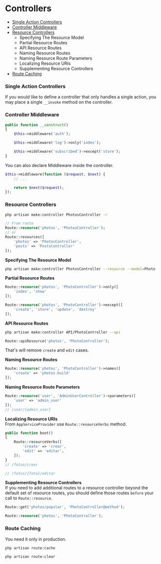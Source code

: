 # Controllers

* [Single Action Controllers](#single-action-controllers)
* [Controller Middleware](#controller-middleware)
* [Resource Controllers](#resource-controllers)
    * Specifying The Resource Model
    * Partial Resource Routes
    * API Resource Routes
    * Naming Resource Routes
    * Naming Resource Route Parameters
    * Localizing Resource URIs
    * Supplementing Resource Controllers
* [Route Caching](#route-caching)

### Single Action Controllers
If you would like to define a controller that only handles a single action, you may place a single <code>__invoke</code> method on the controller.


### Controller Middleware
```php
public function __construct()
{
    $this->middleware('auth');

    $this->middleware('log')->only('index');

    $this->middleware('subscribed')->except('store');
}
```
You can also declare Middleware inside the controller.
```php
$this->middleware(function ($request, $next) {
    // ...

    return $next($request);
});
```

### Resource Controllers
```bash
php artisan make:controller PhotosController -r
```

```php
// From route
Route::resource('photos', 'PhotosController');
// or
Route::resources([
    'photos' => 'PhotosController',
    'posts' => 'PostsController'
]);
```
**Specifying The Resource Model**
```bash
php artisan make:controller PhotosController --resource --model=Photo
```
**Partial Resource Routes**
```php
Route::resource('photos', 'PhotoController')->only([
    'index', 'show'
]);

Route::resource('photos', 'PhotoController')->except([
    'create', 'store', 'update', 'destroy'
]);
```
**API Resource Routes**
```bash
php artisan make:controller API/PhotoController --api
```

```php
Route::apiResource('photos', 'PhotoController');
```
That's will remove <code>create</code> and <code>edit</code> cases.

**Naming Resource Routes**
```php
Route::resource('photos', 'PhotoController')->names([
    'create' => 'photos.build'
]);
```
**Naming Resource Route Parameters**
```php
Route::resource('user', 'AdminUserController')->parameters([
    'user' => 'admin_user'
]);
// /user/{admin_user}
```
**Localizing Resource URIs** <br>
From <code>AppServiceProvider</code> use <code>Route::resourceVerbs</code> method.

```php
public function boot()
{
    Route::resourceVerbs([
        'create' => 'crear',
        'edit' => 'editar',
    ]);
}
// /fotos/crear

// /fotos/{foto}/editar
```
**Supplementing Resource Controllers** <br>
If you need to add additional routes to a resource controller beyond the default set of resource routes, you should define those routes <code>before</code> your call to <code>Route::resource</code>.
```php
Route::get('photos/popular', 'PhotoController@method');

Route::resource('photos', 'PhotoController');
```

### Route Caching
You need it only in production.
```bash
php artisan route:cache

php artisan route:clear
```
